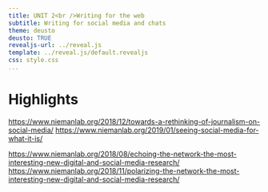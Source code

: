 ```yaml
---
title: UNIT 2<br />Writing for the web
subtitle: Writing for social media and chats
theme: deusto
deusto: TRUE
revealjs-url: ../reveal.js
template: ../reveal.js/default.revealjs
css: style.css
...
```


# Highlights

https://www.niemanlab.org/2018/12/towards-a-rethinking-of-journalism-on-social-media/
https://www.niemanlab.org/2019/01/seeing-social-media-for-what-it-is/


https://www.niemanlab.org/2018/08/echoing-the-network-the-most-interesting-new-digital-and-social-media-research/
https://www.niemanlab.org/2018/11/polarizing-the-network-the-most-interesting-new-digital-and-social-media-research/